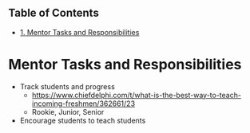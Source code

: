 <div id="table-of-contents">
<h2>Table of Contents</h2>
<div id="text-table-of-contents">
<ul>
<li><a href="#sec-1">1. Mentor Tasks and Responsibilities</a></li>
</ul>
</div>
</div>

# Mentor Tasks and Responsibilities<a id="sec-1" name="sec-1"></a>

-   Track students and progress
    -   <https://www.chiefdelphi.com/t/what-is-the-best-way-to-teach-incoming-freshmen/362661/23>
    -   Rookie, Junior, Senior
-   Encourage students to teach students
